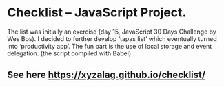 # Checklist – JavaScript Project. 
The list was initially an exercise (day 15, JavaScript 30 Days Challenge by Wes Bos).  I decided to further develop ‘tapas list’ which eventually turned into ‘productivity app’. The fun part is the use of local storage and event delegation. (the script compiled with Babel) 
## See here https://xyzalag.github.io/checklist/

